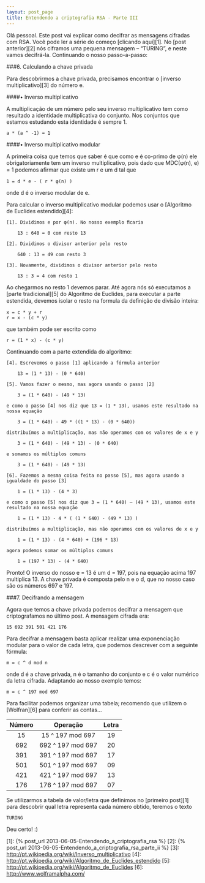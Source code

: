 ```yaml
---
layout: post_page
title: Entendendo a criptografia RSA - Parte III
---
```

Olá pessoal. Este post vai explicar como decifrar as mensagens cifradas com RSA. Você pode ler a série do começo [clicando aqui][1]. No [post anterior][2] nós ciframos uma pequena mensagem – “TURING”, e neste vamos decifrá-la. Continuando o nosso passo-a-passo:

###6. Calculando a chave privada

Para descobrirmos a chave privada, precisamos encontrar o [inverso multiplicativo][3] do número e.

####• Inverso multiplicativo

A multiplicação de um número pelo seu inverso multiplicativo tem como resultado a identidade multiplicativa do conjunto. Nos conjuntos que estamos estudando esta identidade é sempre 1.

    a * (a ^ -1) = 1

####• Inverso multiplicativo modular

A primeira coisa que temos que saber é que como e é co-primo de φ(n) ele obrigatoriamente tem um inverso multiplicativo, pois dado que
MDC(φ(n), e) = 1 podemos aﬁrmar que existe um r e um d tal que

    1 = d * e - ( r * φ(n) )

onde d é o inverso modular de e.

Para calcular o inverso multiplicativo modular podemos usar o [Algoritmo de Euclides estendido][4]:

    [1]. Dividimos e por φ(n). No nosso exemplo ﬁcaria

        13 : 640 = 0 com resto 13

    [2]. Dividimos o divisor anterior pelo resto

        640 : 13 = 49 com resto 3

    [3]. Novamente, dividimos o divisor anterior pelo resto

        13 : 3 = 4 com resto 1
    
Ao chegarmos no resto 1 devemos parar. Até agora nós só executamos a [parte tradicional][5] do Algoritmo de Euclides, para executar a parte estendida, devemos isolar o resto na formula da deﬁnição de divisão inteira:

    x = c * y + r
    r = x - (c * y)

que também pode ser escrito como

    r = (1 * x) - (c * y)

Continuando com a parte extendida do algoritmo:

    [4]. Escrevemos o passo [1] aplicando a fórmula anterior

        13 = (1 * 13) - (0 * 640)
        
    [5]. Vamos fazer o mesmo, mas agora usando o passo [2]

        3 = (1 * 640) - (49 * 13)

    e como o passo [4] nos diz que 13 = (1 * 13), usamos este resultado na nossa equação

        3 = (1 * 640) - 49 * ((1 * 13) - (0 * 640))

    distribuímos a multiplicação, mas não operamos com os valores de x e y

        3 = (1 * 640) - (49 * 13) - (0 * 640)

    e somamos os múltiplos comuns

        3 = (1 * 640) - (49 * 13)

    [6]. Fazemos a mesma coisa feita no passo [5], mas agora usando a igualdade do passo [3]

        1 = (1 * 13) - (4 * 3)
    
    e como o passo [5] nos diz que 3 = (1 * 640) – (49 * 13), usamos este resultado na nossa equação

        1 = (1 * 13) - 4 * ( (1 * 640) - (49 * 13) )

    distribuímos a multiplicação, mas não operamos com os valores de x e y

        1 = (1 * 13) - (4 * 640) + (196 * 13)

    agora podemos somar os múltiplos comuns

        1 = (197 * 13) - (4 * 640)

Pronto! O inverso do nosso e = 13 é um d = 197, pois na equação acima 197 multiplica 13. A chave privada é composta pelo n e o d, que no nosso caso são os números 697 e 197.

###7. Decifrando a mensagem

Agora que temos a chave privada podemos decifrar a mensagem que criptografamos no último post. A mensagem cifrada era:

    15 692 391 501 421 176

Para decifrar a mensagem basta aplicar realizar uma exponenciação modular para o valor de cada letra, que podemos descrever com a seguinte fórmula:

    m = c ^ d mod n

onde d é a chave privada, n é o tamanho do conjunto e c é o valor numérico da letra cifrada. Adaptando ao nosso exemplo temos:

    m = c ^ 197 mod 697

Para facilitar podemos organizar uma tabela; recomendo que utilizem o [Wolfran][6] para conferir as contas…

| Número |      Operação     | Letra |
|:------:|:-----------------:|:-----:|
|   15   | 15 ^ 197 mod 697  |	 19  |
|   692  | 692 ^ 197 mod 697 |	 20  |
|   391  | 391 ^ 197 mod 697 |	 17  |
|   501  | 501 ^ 197 mod 697 |	 09  |
|   421  | 421 ^ 197 mod 697 |	 13  |
|   176  | 176 ^ 197 mod 697 |	 07  |

Se utilizarmos a tabela de valor/letra que definimos no [primeiro post][1] para descobrir qual letra representa cada número obtido, teremos o texto

    TURING

Deu certo! :)

[1]: {% post_url 2013-06-05-Entendendo_a_criptografia_rsa %}
[2]: {% post_url 2013-06-05-Entendendo_a_criptografia_rsa_parte_ii %}
[3]: http://pt.wikipedia.org/wiki/Inverso_multiplicativo
[4]: http://pt.wikipedia.org/wiki/Algoritmo_de_Euclides_estendido
[5]: http://pt.wikipedia.org/wiki/Algoritmo_de_Euclides
[6]: http://www.wolframalpha.com/
